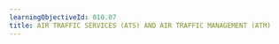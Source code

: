 ```yaml
---
learningObjectiveId: 010.07
title: AIR TRAFFIC SERVICES (ATS) AND AIR TRAFFIC MANAGEMENT (ATM)
---
```



